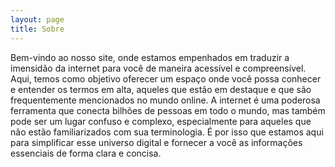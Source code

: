 ```yaml
---
layout: page
title: Sobre
---
```


Bem-vindo ao nosso site, onde estamos empenhados em traduzir a imensidão da internet para você de maneira acessível e compreensível. Aqui, temos como objetivo oferecer um espaço onde você possa conhecer e entender os termos em alta, aqueles que estão em destaque e que são frequentemente mencionados no mundo online.
A internet é uma poderosa ferramenta que conecta bilhões de pessoas em todo o mundo, mas também pode ser um lugar confuso e complexo, especialmente para aqueles que não estão familiarizados com sua terminologia. É por isso que estamos aqui para simplificar esse universo digital e fornecer a você as informações essenciais de forma clara e concisa.